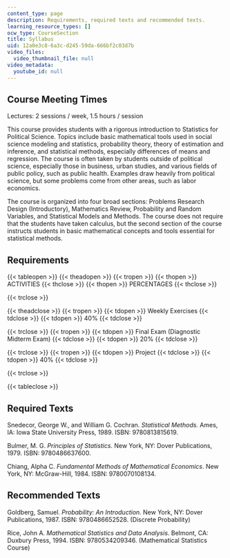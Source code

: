 ```yaml
---
content_type: page
description: Requirements, required texts and recommended texts.
learning_resource_types: []
ocw_type: CourseSection
title: Syllabus
uid: 12a0e3c8-6a3c-d245-59da-666bf2c03d7b
video_files:
  video_thumbnail_file: null
video_metadata:
  youtube_id: null
---
```


Course Meeting Times
--------------------

Lectures: 2 sessions / week, 1.5 hours / session

This course provides students with a rigorous introduction to Statistics for Political Science. Topics include basic mathematical tools used in social science modeling and statistics, probability theory, theory of estimation and inference, and statistical methods, especially differences of means and regression. The course is often taken by students outside of political science, especially those in business, urban studies, and various fields of public policy, such as public health. Examples draw heavily from political science, but some problems come from other areas, such as labor economics.

The course is organized into four broad sections: Problems Research Design (Introductory), Mathematics Review, Probability and Random Variables, and Statistical Models and Methods. The course does not require that the students have taken calculus, but the second section of the course instructs students in basic mathematical concepts and tools essential for statistical methods.

Requirements
------------

{{< tableopen >}}
{{< theadopen >}}
{{< tropen >}}
{{< thopen >}}
ACTIVITIES
{{< thclose >}}
{{< thopen >}}
PERCENTAGES
{{< thclose >}}

{{< trclose >}}

{{< theadclose >}}
{{< tropen >}}
{{< tdopen >}}
Weekly Exercises
{{< tdclose >}}
{{< tdopen >}}
40%
{{< tdclose >}}

{{< trclose >}}
{{< tropen >}}
{{< tdopen >}}
Final Exam (Diagnostic Midterm Exam)
{{< tdclose >}}
{{< tdopen >}}
20%
{{< tdclose >}}

{{< trclose >}}
{{< tropen >}}
{{< tdopen >}}
Project
{{< tdclose >}}
{{< tdopen >}}
40%
{{< tdclose >}}

{{< trclose >}}

{{< tableclose >}}

Required Texts
--------------

Snedecor, George W., and William G. Cochran. _Statistical Methods._ Ames, IA: Iowa State University Press, 1989. ISBN: 9780813815619.

Bulmer, M. G. _Principles of Statistics_. New York, NY: Dover Publications, 1979. ISBN: 9780486637600.

Chiang, Alpha C. _Fundamental Methods of Mathematical Economics_. New York, NY: McGraw-Hill, 1984. ISBN: 9780070108134.

Recommended Texts
-----------------

Goldberg, Samuel. _Probability: An Introduction._ New York, NY: Dover Publications, 1987. ISBN: 9780486652528. (Discrete Probability)

Rice, John A. _Mathematical Statistics and Data Analysis_. Belmont, CA: Duxbury Press, 1994. ISBN: 9780534209346. (Mathematical Statistics Course)